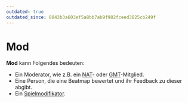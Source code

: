 ```yaml
---
outdated: true
outdated_since: 8043b3a603ef5a8bb7ab9f982fceed3825cb249f
---
```


# Mod

**Mod** kann Folgendes bedeuten:

- Ein Moderator, wie z.B. ein [NAT](/wiki/People/The_Team/Nomination_Assessment_Team)- oder [GMT](/wiki/People/The_Team/Global_Moderation_Team)-Mitglied.
- Eine Person, die eine Beatmap bewertet und ihr Feedback zu dieser abgibt.
- Ein [Spielmodifikator](/wiki/Game_modifier).
